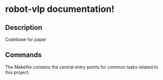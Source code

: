 # robot-vlp documentation!

## Description

Codebase for paper

## Commands

The Makefile contains the central entry points for common tasks related to this project.

